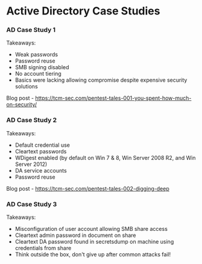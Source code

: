 # Active Directory Case Studies

### AD Case Study 1

Takeaways:

- Weak passwords
- Password reuse
- SMB signing disabled
- No account tiering
- Basics were lacking allowing compromise despite expensive security solutions

Blog post - https://tcm-sec.com/pentest-tales-001-you-spent-how-much-on-security/

### AD Case Study 2

Takeaways:

- Default credential use
- Cleartext passwords
- WDigest enabled (by default on Win 7 & 8, Win Server 2008 R2, and Win Server 2012)
- DA service accounts
- Password reuse

Blog post - https://tcm-sec.com/pentest-tales-002-digging-deep

### AD Case Study 3

Takeaways:

- Misconfiguration of user account allowing SMB share access
- Cleartext admin password in document on share
- Cleartext DA password found in secretsdump on machine using credentials from share
- Think outside the box, don't give up after common attacks fail!

